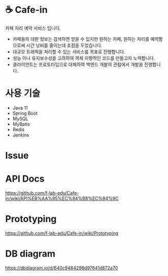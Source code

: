 # :coffee: Cafe-in
카페 자리 예약 서비스 입니다.

* 카페들의 대한 정보는 검색하면 얻을 수 있지만 원하는 카페, 원하는 자리를 예약함으로써 시간 낭비를 줄이는데 초점을 두었습니다.
* 대규모 트래픽을 처리할 수 있는 서비스를 목표로 진행합니다.
* 성능 이나 유지보수성을 고려하여 객체 지향적인 코드를 만들고자 노력합니다.
* 클라이언트는 프로토타입으로 대체하여 백엔드 개발의 관점에서 개발을 진행합니다.

# 사용 기술
* Java 11
* Spring Boot
* MySQL
* MyBatis
* Redis
* Jenkins

# Issue

# API Docs
https://github.com/f-lab-edu/Cafe-in/wiki/API%EB%AA%85%EC%84%B8%EC%84%9C

# Prototyping
https://github.com/f-lab-edu/Cafe-in/wiki/Prototyping

# DB diagram
https://dbdiagram.io/d/640c9484296d97641d872a70
